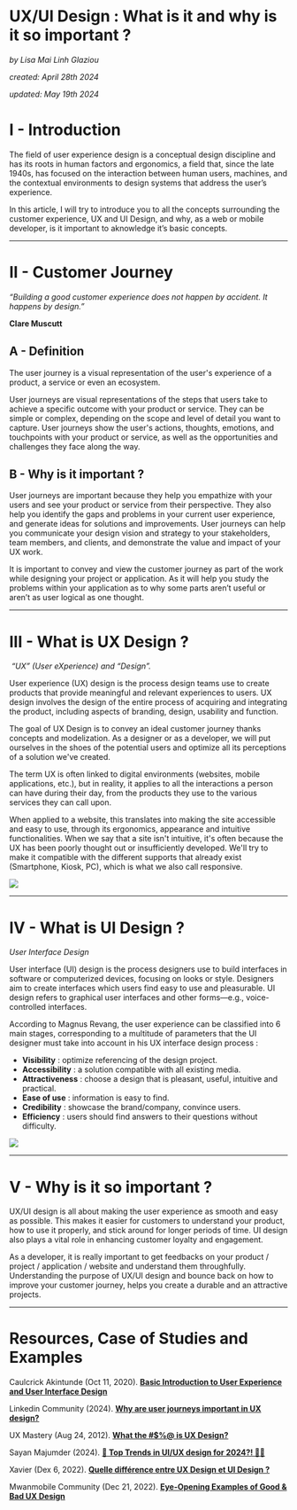 # UX/UI Design : What is it and why is it so important ?
*by Lisa Mai Linh Glaziou*

*created: April 28th 2024*

*updated: May 19th 2024*

# I - Introduction

The field of user experience design is a conceptual design discipline and has its roots in human factors and ergonomics, a field that, since the late 1940s, has focused on the interaction between human users, machines, and the contextual environments to design systems that address the user’s experience.

In this article, I will try to introduce you to all the concepts surrounding the customer experience, UX and UI Design, and why, as a web or mobile developer, is it important to aknowledge it’s basic concepts.

---

# II - Customer Journey

*“Building a good customer experience does not happen by accident. It happens by design.”*

**Clare Muscutt**

## A - Definition

The user journey is a visual representation of the user's experience of a product, a service or even an ecosystem.

User journeys are visual representations of the steps that users take to achieve a specific outcome with your product or service. They can be simple or complex, depending on the scope and level of detail you want to capture. User journeys show the user's actions, thoughts, emotions, and touchpoints with your product or service, as well as the opportunities and challenges they face along the way.

## B - Why is it important ?

User journeys are important because they help you empathize with your users and see your product or service from their perspective. They also help you identify the gaps and problems in your current user experience, and generate ideas for solutions and improvements. User journeys can help you communicate your design vision and strategy to your stakeholders, team members, and clients, and demonstrate the value and impact of your UX work.

It is important to convey and view the customer journey as part of the work while designing your project or application. As it will help you study the problems within your application as to why some parts aren’t useful or aren’t as user logical as one thought.

---

# III - What is UX Design ?

 *“UX” (User eXperience) and “Design”.*

User experience (UX) design is the process design teams use to create products that provide meaningful and relevant experiences to users. UX design involves the design of the entire process of acquiring and integrating the product, including aspects of branding, design, usability and function.

The goal of UX Design is to convey an ideal customer journey thanks concepts and modelization. As a designer or as a developer, we will put ourselves in the shoes of the potential users and optimize all its perceptions of a solution we've created.

The term UX is often linked to digital environments (websites, mobile applications, etc.), but in reality, it applies to all the interactions a person can have during their day, from the products they use to the various services they can call upon.

When applied to a website, this translates into making the site accessible and easy to use, through its ergonomics, appearance and intuitive functionalities.
When we say that a site isn't intuitive, it's often because the UX has been poorly thought out or insufficiently developed.
We'll try to make it compatible with the different supports that already exist (Smartphone, Kiosk, PC), which is what we also call responsive.

![](https://w3-lab.com/wp-content/uploads/2019/12/goodbadux-min.jpg)

---

# IV - What is UI Design ?

*User Interface Design*

User interface (UI) design is the process designers use to build interfaces in software or computerized devices, focusing on looks or style. Designers aim to create interfaces which users find easy to use and pleasurable. UI design refers to graphical user interfaces and other forms—e.g., voice-controlled interfaces.

According to Magnus Revang, the user experience can be classified into 6 main stages, corresponding to a multitude of parameters that the UI designer must take into account in his UX interface design process :

- **Visibility** : optimize referencing of the design project.
- **Accessibility** : a solution compatible with all existing media.
- **Attractiveness** : choose a design that is pleasant, useful, intuitive and practical.
- **Ease of use** : information is easy to find.
- **Credibility** : showcase the brand/company, convince users.
- **Efficiency** : users should find answers to their questions without difficulty.

![](https://xd.adobe.com/ideas/wp-content/uploads/2021/06/1618031451-4.png)

---

# V - Why is it so important ?

UX/UI design is all about making the user experience as smooth and easy as possible. This makes it easier for customers to understand your product, how to use it properly, and stick around for longer periods of time. UI design also plays a vital role in enhancing customer loyalty and engagement.

As a developer, it is really important to get feedbacks on your product / project / application / website and understand them throughfully. Understanding the purpose of UX/UI design and bounce back on how to improve your customer journey, helps you create a durable and an attractive projects.

---

# Resources, Case of Studies and Examples

Caulcrick Akintunde (Oct 11, 2020). [**Basic Introduction to User Experience and User Interface Design**](https://bootcamp.uxdesign.cc/basic-introduction-to-user-experience-and-user-interface-design-f0aae08a2b44)

Linkedin Community (2024). **[Why are user journeys important in UX design?](https://www.notion.so/0dc9ad689ff142e187707f0e52559c64?pvs=21)**

UX Mastery (Aug 24, 2012). **[What the #$%@ is UX Design?](https://www.youtube.com/watch?v=Ovj4hFxko7c&t=13s)**

Sayan Majumder (2024). [**🚀 Top Trends in UI/UX design for 2024?! 🎨✨**](https://www.linkedin.com/posts/sayan-majumder-9328522a7_whats-trending-in-uiux-activity-7186340146236047360-26Hg/?utm_source=share&utm_medium=member_ios)

Xavier (Dex 6, 2022). [**Quelle différence entre UX Design et UI Design ?**](https://blog-ux.com/quelle-difference-entre-ux-design-et-ui-design/)

Mwanmobile Community (Dec 21, 2022). [**Eye-Opening Examples of Good & Bad UX Design**](https://www.mwanmobile.com/eye-opening-examples-of-good-bad-ux-design/)